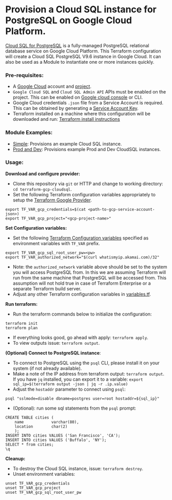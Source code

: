 # Provision a Cloud SQL instance for PostgreSQL on Google Cloud Platform.

[Cloud SQL for PostgreSQL](https://cloud.google.com/sql/docs/postgres/) is a fully-managed PostgreSQL relational database service on Google Cloud Platform. This Terraform configuration will create a Cloud SQL PostgreSQL V9.6 instance in Google Cloud. It can also be used as a Module to instantiate one or more instances quickly.

### Pre-requisites:
- A [Google Cloud](https://cloud.google.com/) account and [project](https://cloud.google.com/docs/overview/#projects).
- `Google Cloud SQL` and `Cloud SQL Admin API` APIs must be enabled on the project. This can be enabled on [Google cloud console](https://support.google.com/cloud/answer/6158841?hl=en) or CLI.
- Google Cloud credentials `.json` file from a Service Account is required. This can be obtained by generating a [Service Account Key](https://cloud.google.com/iam/docs/creating-managing-service-account-keys).
- Terraform installed on a machine where this configuration will be downloaded and run: [Terraform install instructions](https://www.terraform.io/intro/getting-started/install.html)

### Module Examples:
- [Simple](examples/simple/README.md): Provisions an example Cloud SQL instance.
- [Prod and Dev](examples/prod-and-dev/README.md): Provisions example Prod and Dev CloudSQL instances.

### Usage:

**Download and configure provider:**
- Clone this repository via `git` or HTTP and change to working directory: `cd terraform-gcp-cloudsql`.
- Set the following Terraform configuration variables appropriately to setup the [Terraform Google Provider](https://www.terraform.io/docs/providers/google/index.html).
```
export TF_VAR_gcp_credentials=$(cat <path-to-gcp-service-account-json>)
export TF_VAR_gcp_project="<gcp-project-name>"
```

**Set Configuration variables:**
- Set the following [Terraform Configuration variables](https://www.terraform.io/docs/configuration/variables.html) specified as environment variables with `TF_VAR` prefix.
```
export TF_VAR_gcp_sql_root_user_pw=<pw>
export TF_VAR_authorized_network="$(curl whatismyip.akamai.com)/32"
```
- Note: the `authorized_network` variable above should be set to the system you will access PostgreSQL from. In this we are assuming Terraform will run from the same machine that PostgreSQL will be accessed from. This assumption will not hold true in case of Terraform Enterprise or a separate Terraform build server.
- Adjust any other Terraform configuration variables in [variables.tf](variables.tf).

**Run terraform:**
- Run the terraform commands below to initialize the configuration:
```
terraform init
terraform plan
```
- If everything looks good, go ahead with apply: `terraform apply`.
- To view outputs issue: `terraform output`.

**(Optional) Connect to PostgreSQL instance**:
- To connect to PostgreSQL using the `psql` CLI, please install it on your system (if not already available).
- Make a note of the IP address from terraform output: `terraform output`. If you have `jq` installed, you can export it to a variable: `export sql_ip=$(terraform output -json | jq -r .ip.value)`
- Adjust the `hostaddr` parameter to connect using `psql`:
```
psql "sslmode=disable dbname=postgres user=root hostaddr=${sql_ip}"
```
- (Optional): run some sql statements from the `psql` prompt:
```
CREATE TABLE cities (
	name            varchar(80),
	location        char(2)
	);
INSERT INTO cities VALUES ('San Francisco', 'CA');
INSERT INTO cities VALUES ('Buffalo', 'NY');
SELECT * from cities;
\q
```

**Cleanup:**
- To destroy the Cloud SQL instance, issue: `terraform destroy`.
- Unset environment variables:
```
unset TF_VAR_gcp_credentials
unset TF_VAR_gcp_project
unset TF_VAR_gcp_sql_root_user_pw
```
